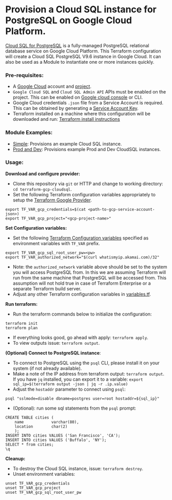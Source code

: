 # Provision a Cloud SQL instance for PostgreSQL on Google Cloud Platform.

[Cloud SQL for PostgreSQL](https://cloud.google.com/sql/docs/postgres/) is a fully-managed PostgreSQL relational database service on Google Cloud Platform. This Terraform configuration will create a Cloud SQL PostgreSQL V9.6 instance in Google Cloud. It can also be used as a Module to instantiate one or more instances quickly.

### Pre-requisites:
- A [Google Cloud](https://cloud.google.com/) account and [project](https://cloud.google.com/docs/overview/#projects).
- `Google Cloud SQL` and `Cloud SQL Admin API` APIs must be enabled on the project. This can be enabled on [Google cloud console](https://support.google.com/cloud/answer/6158841?hl=en) or CLI.
- Google Cloud credentials `.json` file from a Service Account is required. This can be obtained by generating a [Service Account Key](https://cloud.google.com/iam/docs/creating-managing-service-account-keys).
- Terraform installed on a machine where this configuration will be downloaded and run: [Terraform install instructions](https://www.terraform.io/intro/getting-started/install.html)

### Module Examples:
- [Simple](examples/simple/README.md): Provisions an example Cloud SQL instance.
- [Prod and Dev](examples/prod-and-dev/README.md): Provisions example Prod and Dev CloudSQL instances.

### Usage:

**Download and configure provider:**
- Clone this repository via `git` or HTTP and change to working directory: `cd terraform-gcp-cloudsql`.
- Set the following Terraform configuration variables appropriately to setup the [Terraform Google Provider](https://www.terraform.io/docs/providers/google/index.html).
```
export TF_VAR_gcp_credentials=$(cat <path-to-gcp-service-account-json>)
export TF_VAR_gcp_project="<gcp-project-name>"
```

**Set Configuration variables:**
- Set the following [Terraform Configuration variables](https://www.terraform.io/docs/configuration/variables.html) specified as environment variables with `TF_VAR` prefix.
```
export TF_VAR_gcp_sql_root_user_pw=<pw>
export TF_VAR_authorized_network="$(curl whatismyip.akamai.com)/32"
```
- Note: the `authorized_network` variable above should be set to the system you will access PostgreSQL from. In this we are assuming Terraform will run from the same machine that PostgreSQL will be accessed from. This assumption will not hold true in case of Terraform Enterprise or a separate Terraform build server.
- Adjust any other Terraform configuration variables in [variables.tf](variables.tf).

**Run terraform:**
- Run the terraform commands below to initialize the configuration:
```
terraform init
terraform plan
```
- If everything looks good, go ahead with apply: `terraform apply`.
- To view outputs issue: `terraform output`.

**(Optional) Connect to PostgreSQL instance**:
- To connect to PostgreSQL using the `psql` CLI, please install it on your system (if not already available).
- Make a note of the IP address from terraform output: `terraform output`. If you have `jq` installed, you can export it to a variable: `export sql_ip=$(terraform output -json | jq -r .ip.value)`
- Adjust the `hostaddr` parameter to connect using `psql`:
```
psql "sslmode=disable dbname=postgres user=root hostaddr=${sql_ip}"
```
- (Optional): run some sql statements from the `psql` prompt:
```
CREATE TABLE cities (
	name            varchar(80),
	location        char(2)
	);
INSERT INTO cities VALUES ('San Francisco', 'CA');
INSERT INTO cities VALUES ('Buffalo', 'NY');
SELECT * from cities;
\q
```

**Cleanup:**
- To destroy the Cloud SQL instance, issue: `terraform destroy`.
- Unset environment variables:
```
unset TF_VAR_gcp_credentials
unset TF_VAR_gcp_project
unset TF_VAR_gcp_sql_root_user_pw
```
